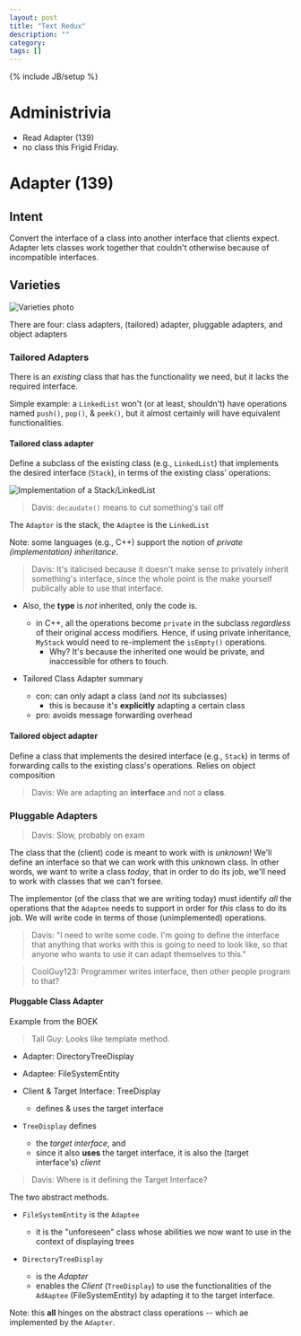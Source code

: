 ```yaml
---
layout: post
title: "Text Redux"
description: ""
category: 
tags: []
---
```

{% include JB/setup %}

# Administrivia

* Read Adapter (139)
* no class this Frigid Friday.

# Adapter (139)

## Intent

Convert the interface of a class into another interface that
clients expect. Adapter lets classes work together that couldn't
otherwise because of incompatible interfaces. 

## Varieties

![Varieties photo]()

There are four: class adapters, (tailored) adapter, pluggable
adapters, and object adapters

### Tailored Adapters

There is an *existing* class that has the functionality we need, but it
lacks the required interface. 

Simple example: a `LinkedList` won't (or at least, shouldn't) have
operations named `push()`, `pop()`, & `peek()`, but it almost certainly
will have equivalent functionalities. 

#### Tailored class adapter 

Define a subclass of the existing class (e.g., `LinkedList`) that
implements the desired interface (`Stack`), in terms of the existing
class' operations: 

![Implementation of a Stack/LinkedList]()

> Davis: `decaudate()` means to cut something's tail off

The `Adaptor` is the stack, the `Adaptee` is the `LinkedList`

Note: some languages (e.g., C++) support the notion of *private
(implementation) inheritance*. 

> Davis: It's italicised because it doesn't make sense to privately
> inherit something's interface, since the whole point is the make
> yourself publically able to use that interface.

* Also, the __type__ is *not* inherited, only the code is. 
  - in C++, all the operations become `private` in the subclass
    *regardless* of their original access modifiers. Hence, if using
private inheritance, `MyStack` would need to re-implement the
`isEmpty()` operations. 
    * Why? It's because the inherited one would be private, and
      inaccessible for others to touch. 

* Tailored Class Adapter summary
  * con: can only adapt a class (and *not* its subclasses)
    - this is because it's __explicitly__ adapting a certain class
  * pro: avoids message forwarding overhead

#### Tailored object adapter

Define a class that implements the desired interface (e.g., `Stack`) in
terms of forwarding calls to the existing class's operations. Relies on
object composition 

> Davis: We are adapting an __interface__ and not a __class__. 

### Pluggable Adapters

> Davis: Slow, probably on exam 

The class that the (client) code is meant to work with is *unknown*!
We'll define an interface so that we can work with this unknown class.
In other words, we want to write a class _today_, that in order to do
its job, we'll need to work with classes that we can't forsee. 

The implementor (of the class that we are writing today) must identify
*all* the operations that the `Adaptee` needs to support in order for
*this* class to do its job. We will write code in terms of those
(unimplemented) operations. 

> Davis: "I need to write some code. I'm going to define the interface that
> anything that works with this is going to need to look like, so that
> anyone who wants to use it can adapt themselves to this."

> CoolGuy123: Programmer writes interface, then other people program to that?

#### Pluggable Class Adapter

Example from the BOEK 

> Tall Guy: Looks like template method. 

* Adapter: DirectoryTreeDisplay
* Adaptee: FileSystemEntity
* Client & Target Interface: TreeDisplay
  - defines & uses the target interface

* `TreeDisplay` defines
  * the _target interface_, and
  * since it also __uses__ the target interface, it is also the (target
    interface's) _client_

> Davis: Where is it defining the Target Interface? 

The two abstract methods.

* `FileSystemEntity` is the `Adaptee`
  * it is the "unforeseen" class whose abilities we now want to use in
    the context of displaying trees

* `DirectoryTreeDisplay`
  * is the _Adapter_
  * enables the _Client_ (`TreeDisplay`) to use the functionalities of
    the `AdAaptee` (FileSystemEntity) by adapting it to the target
interface. 

Note: this __all__ hinges on the abstract class operations -- which ae
implemented by the `Adapter`. 












